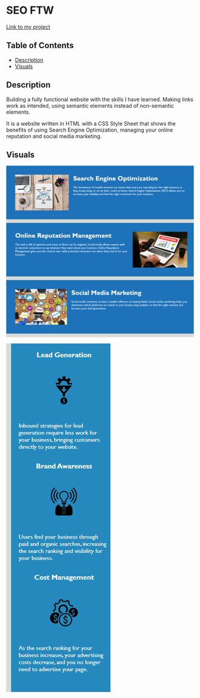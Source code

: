 # SEO FTW

[Link to my project](https://deiontre10.github.io/seo-refactor/)

## Table of Contents
- [Description](#description)
- [Visuals](#visuals)

## Description
Building a fully functional website with the skills I have learned. Making links work as intended, using semantic elements instead of non-semantic elements.

It is a website written in HTML with a CSS Style Sheet that shows the benefits of using Search Engine Optimization, managing your online reputation and social media marketing.  


## Visuals

![A screenshot of the sections on the website](assets/images/sections.png "Sections")

![A screenshot of the sidebar on the website](assets/images/sidebar.png "Sidebar")